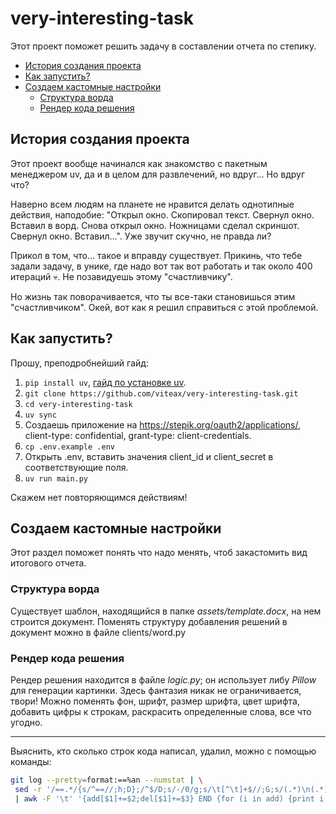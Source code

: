 # very-interesting-task

Этот проект поможет решить задачу в составлении отчета по степику.

- [История создания проекта](#история-создания-проекта)
- [Как запустить?](#как-запустить)
- [Создаем кастомные настройки](#создаем-кастомные-настройки)
    - [Структура ворда](#структура-ворда)
    - [Рендер кода решения](#рендер-кода-решения)

## История создания проекта

Этот проект вообще начинался как знакомство с пакетным менеджером uv,
да и в целом для развлечений, но вдруг... Но вдруг что?

Наверно всем людям на планете не нравится делать однотипные действия, наподобие: "Открыл окно.
Скопировал текст. Свернул окно. Вставил в ворд. Снова открыл окно. Ножницами сделал скриншот.
Свернул окно. Вставил...". Уже звучит скучно, не правда ли?

Прикол в том, что... такое и вправду существует. Прикинь, что тебе задали задачу,
в унике, где надо вот так вот работать и так около 400 итераций 💀. Не позавидуешь этому
"счастливчику".

Но жизнь так поворачивается, что ты все-таки становишься этим "счастливчиком".
Окей, вот как я решил справиться с этой проблемой.

## Как запустить?

Прошу, преподробнейший гайд:

1. `pip install uv`, [гайд по установке uv](https://docs.astral.sh/uv/getting-started/installation/).
2. `git clone https://github.com/viteax/very-interesting-task.git`
3. `cd very-interesting-task`
4. `uv sync`
5. Создаешь приложение на https://stepik.org/oauth2/applications/, client-type: confidential,
grant-type: client-credentials.
6. `cp .env.example .env`
7. Открыть .env, вставить значения client_id и client_secret в соответствующие поля.
8. `uv run main.py`

Скажем нет повторяющимся действиям!

## Создаем кастомные настройки

Этот раздел поможет понять что надо менять, чтоб закастомить вид итогового отчета.

### Структура ворда

Существует шаблон, находящийся в папке *assets/template.docx*, на нем строится документ.
Поменять структуру добавления решений в документ можно в файле clients/word.py

### Рендер кода решения

Рендер решения находится в файле *logic.py*; он использует либу *Pillow* для генерации картинки.
Здесь фантазия никак не ограничивается, твори! Можно поменять фон, шрифт, размер шрифта,
цвет шрифта, добавить цифры к строкам, раскрасить определенные слова, все что угодно.

---

Выяснить, кто сколько строк кода написал, удалил, можно с помощью команды:
```bash
git log --pretty=format:==%an --numstat | \
 sed -r '/==.*/{s/^==//;h;D};/^$/D;s/-/0/g;s/\t[^\t]+$//;G;s/(.*)\n(.*)/\2\t\1/' \
 | awk -F '\t' '{add[$1]+=$2;del[$1]+=$3} END {for (i in add) {print i,add[i],del[i]}}'
```
